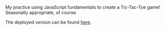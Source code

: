 My practice using JavaScript fundamentals to create a Tic-Tac-Toe game!  Seasonally appropriate, of course.

The deployed version can be found [here](www.jack-os-tictactoe.netlify.app).

